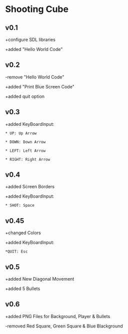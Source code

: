 # Shooting Cube
## v0.1
+configure SDL libraries

+added "Hello World Code"

## v0.2
-remove "Hello World Code"

+added "Print Blue Screen Code"

+added quit option

## v0.3
+added KeyBoardInput:

	* UP: Up Arrow
	
	* DOWN: Down Arrow
	
	* LEFT: Left Arrow
	
	* RIGHT: Right Arrow

## v0.4
+added Screen Borders

+added KeyBoardInput:

	* SHOT: Space

## v0.45
+changed Colors

+added KeyBoardInput:

	*QUIT: Esc
	
## v0.5
+added New Diagonal Movement

+added 5 Bullets

## v0.6
+added PNG Files for Background, Player & Bullets

-removed Red Square, Green Square & Blue Blackground
